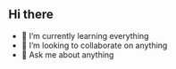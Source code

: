 ## Hi there 

<!--
**darcie-vanner/darcie-vanner** is a ✨ _special_ ✨ repository because its `README.md` (this file) appears on your GitHub profile.
-->


- 🌱 I’m currently learning everything
- 👯 I’m looking to collaborate on anything
- 💬 Ask me about anything


